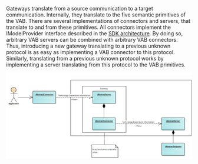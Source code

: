 Gateways translate from a source communication to a target communication. Internally, they translate to the five semantic primitives of the VAB. There are several implementations of connectors and servers, that translate to and from these primitives. All connectors implement the IModelProvider interface described in the [SDK architecture](../developer/basyx_java_v1/sdk/java/index.md). By doing so, arbitrary VAB servers can be combined with arbitrary VAB connectors. Thus, introducing a new gateway translating to a previous unknown protocol is as easy as implementing a VAB connector to this protocol. Similarly, translating from a previous unknown protocol works by implementing a server translating from this protocol to the VAB primitives.

![BaSyx Gateway Structure](./images/750px-BaSyx_VAB_Gateways.png)